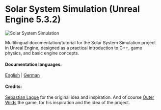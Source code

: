 # Solar System Simulation (Unreal Engine 5.3.2)

![Solar System Simulation](https://github.com/goldbarth/SolarSystem/blob/goldbarth/media/gifs/camera-pan.gif "Short Impression")

Multilingual documentation/tutorial for the Solar System Simulation project in Unreal Engine, 
designed as a practical introduction to C++, game physics, and basic engine concepts.

#### Documentation languages:
[English](docs/en/README.md) | [German](docs/de/README.md)

#### Credits: 
[Sebastian Lague](https://github.com/SebLague) for the original idea and inspiration.
And of course [Outer Wilds](https://www.mobiusdigitalgames.com/outer-wilds.html) the game, for his inspiration and the idea of the project.

